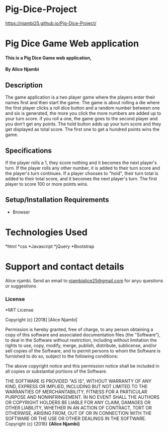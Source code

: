 # Pig-Dice-Project
https://njambi25.github.io/Pig-Dice-Project/
# Pig Dice Game Web application
#### This is a Pig Dice Game web application, 
#### By **Alice Njambi**
## Description
The game application is a two player game where the players enter their names first and then start the game. 
The game is about rolling a die where the first player clicks a roll dice button and a random number between one and six is generated,
the more you click the more numbers are added up to your turn score. if you roll a one, the game goes to the second player and you don't
get any points. The hold button adds up your turn score and they get displayed as total score. The first one to get a hundred points wins the game.

## Specifications
If the player rolls a 1, they score nothing and it becomes the next player's turn.
If the player rolls any other number, it is added to their turn score and the player's turn continues.
If a player chooses to "hold", their turn total is added to their total score, and it becomes the next player's turn.
The first player to score 100 or more points wins.

## Setup/Installation Requirements
* Browser
# Technologies Used
*html
*css
*Javascript
*jQuery
*Bootstrap

# Support and contact details
Alice njambi.
Send an email to njambialice25@gmail.com for anyu questions or suggestions
### License
*MIT License

Copyright (c) [2018] [Alice Njambi]

Permission is hereby granted, free of charge, to any person obtaining a copy
of this software and associated documentation files (the "Software"), to deal
in the Software without restriction, including without limitation the rights
to use, copy, modify, merge, publish, distribute, sublicense, and/or sell
copies of the Software, and to permit persons to whom the Software is
furnished to do so, subject to the following conditions:

The above copyright notice and this permission notice shall be included in all
copies or substantial portions of the Software.

THE SOFTWARE IS PROVIDED "AS IS", WITHOUT WARRANTY OF ANY KIND, EXPRESS OR
IMPLIED, INCLUDING BUT NOT LIMITED TO THE WARRANTIES OF MERCHANTABILITY,
FITNESS FOR A PARTICULAR PURPOSE AND NONINFRINGEMENT. IN NO EVENT SHALL THE
AUTHORS OR COPYRIGHT HOLDERS BE LIABLE FOR ANY CLAIM, DAMAGES OR OTHER
LIABILITY, WHETHER IN AN ACTION OF CONTRACT, TORT OR OTHERWISE, ARISING FROM,
OUT OF OR IN CONNECTION WITH THE SOFTWARE OR THE USE OR OTHER DEALINGS IN THE
SOFTWARE.
Copyright (c) {2018} **{Alice Njambi}**
